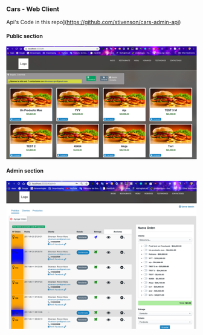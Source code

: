 ### Cars - Web Client 


Api's Code in this repo](https://github.com/stivenson/cars-admin-api)

#### Public section
![Image of cars admin section](./cars-public.png)


#### Admin section
![Image of cars admin section](./cars-admin.png)


